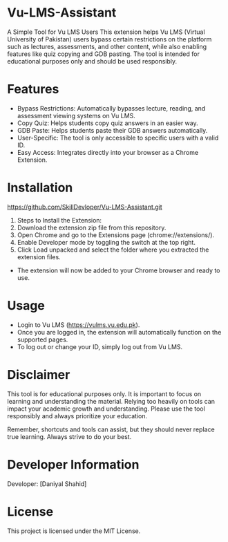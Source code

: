 # Vu-LMS-Assistant
A Simple Tool for Vu LMS Users  This extension helps Vu LMS (Virtual University of Pakistan) users bypass certain restrictions on the platform such as lectures, assessments, and other content, while also enabling features like quiz copying and GDB pasting. The tool is intended for educational purposes only and should be used responsibly.

# Features
- Bypass Restrictions: Automatically bypasses lecture, reading, and assessment viewing systems on Vu LMS.
- Copy Quiz: Helps students copy quiz answers in an easier way.
- GDB Paste: Helps students paste their GDB answers automatically.
- User-Specific: The tool is only accessible to specific users with a valid ID.
- Easy Access: Integrates directly into your browser as a Chrome Extension.
  
# Installation
https://github.com/SkillDevloper/Vu-LMS-Assistant.git

1. Steps to Install the Extension:
2. Download the extension zip file from this repository.
3. Open Chrome and go to the Extensions page (chrome://extensions/).
4. Enable Developer mode by toggling the switch at the top right.
5. Click Load unpacked and select the folder where you extracted the extension files.
- The extension will now be added to your Chrome browser and ready to use.

# Usage

- Login to Vu LMS (https://vulms.vu.edu.pk).
- Once you are logged in, the extension will automatically function on the supported pages.
- To log out or change your ID, simply log out from Vu LMS.

# Disclaimer
This tool is for educational purposes only. It is important to focus on learning and understanding the material. Relying too heavily on tools can impact your academic growth and understanding. Please use the tool responsibly and always prioritize your education.

Remember, shortcuts and tools can assist, but they should never replace true learning. Always strive to do your best.

# Developer Information
Developer: [Daniyal Shahid]

# License
This project is licensed under the MIT License.
